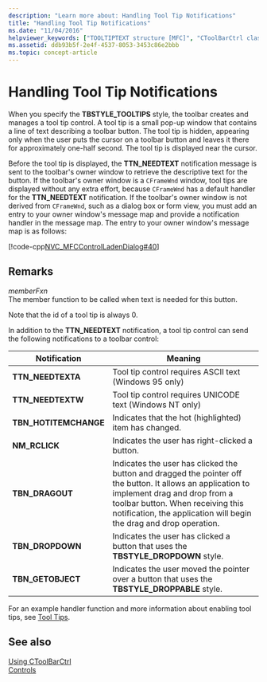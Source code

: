 ```yaml
---
description: "Learn more about: Handling Tool Tip Notifications"
title: "Handling Tool Tip Notifications"
ms.date: "11/04/2016"
helpviewer_keywords: ["TOOLTIPTEXT structure [MFC]", "CToolBarCtrl class [MFC], handling notifications", "notifications [MFC], tool tips", "tool tips [MFC], notifications"]
ms.assetid: ddb93b5f-2e4f-4537-8053-3453c86e2bbb
ms.topic: concept-article
---
```

# Handling Tool Tip Notifications

When you specify the **TBSTYLE_TOOLTIPS** style, the toolbar creates and manages a tool tip control. A tool tip is a small pop-up window that contains a line of text describing a toolbar button. The tool tip is hidden, appearing only when the user puts the cursor on a toolbar button and leaves it there for approximately one-half second. The tool tip is displayed near the cursor.

Before the tool tip is displayed, the **TTN_NEEDTEXT** notification message is sent to the toolbar's owner window to retrieve the descriptive text for the button. If the toolbar's owner window is a `CFrameWnd` window, tool tips are displayed without any extra effort, because `CFrameWnd` has a default handler for the **TTN_NEEDTEXT** notification. If the toolbar's owner window is not derived from `CFrameWnd`, such as a dialog box or form view, you must add an entry to your owner window's message map and provide a notification handler in the message map. The entry to your owner window's message map is as follows:

[!code-cpp[NVC_MFCControlLadenDialog#40](codesnippet/cpp/handling-tool-tip-notifications_1.cpp)]

## Remarks

*memberFxn*<br/>
The member function to be called when text is needed for this button.

Note that the id of a tool tip is always 0.

In addition to the **TTN_NEEDTEXT** notification, a tool tip control can send the following notifications to a toolbar control:

|Notification|Meaning|
|------------------|-------------|
|**TTN_NEEDTEXTA**|Tool tip control requires ASCII text (Windows 95 only)|
|**TTN_NEEDTEXTW**|Tool tip control requires UNICODE text (Windows NT only)|
|**TBN_HOTITEMCHANGE**|Indicates that the hot (highlighted) item has changed.|
|**NM_RCLICK**|Indicates the user has right-clicked a button.|
|**TBN_DRAGOUT**|Indicates the user has clicked the button and dragged the pointer off the button. It allows an application to implement drag and drop from a toolbar button. When receiving this notification, the application will begin the drag and drop operation.|
|**TBN_DROPDOWN**|Indicates the user has clicked a button that uses the **TBSTYLE_DROPDOWN** style.|
|**TBN_GETOBJECT**|Indicates the user moved the pointer over a button that uses the **TBSTYLE_DROPPABLE** style.|

For an example handler function and more information about enabling tool tips, see [Tool Tips](tool-tips-in-windows-not-derived-from-cframewnd.md).

## See also

[Using CToolBarCtrl](using-ctoolbarctrl.md)<br/>
[Controls](controls-mfc.md)
